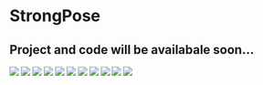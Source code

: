 # StrongPose
## Project and code will be availabale soon...
![](output/pose1.jpg)
![](output/pose2.jpg)
![](output/pose4.jpg)
![](output/pose6.jpg)
![](output/pose7.jpg)
![](output/pose8.jpg)
![](output/pose9.jpg)
![](output/pose11.jpg)
![](output/pose14.jpg)
![](output/pose15.jpg)
![](output/pose16.jpg)
